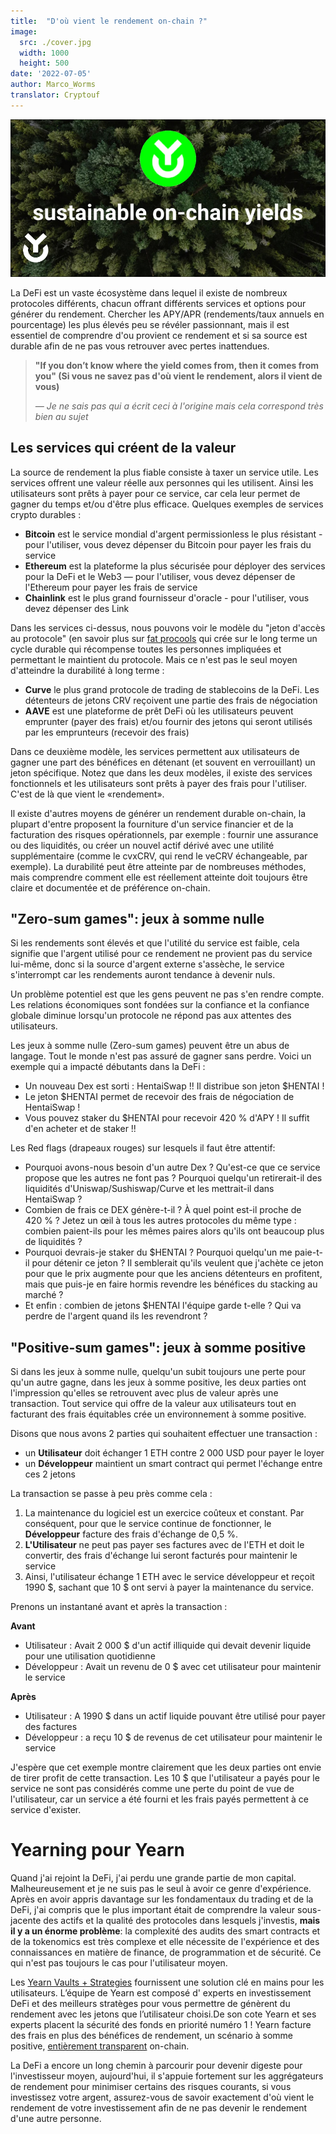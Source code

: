 ```yaml
---
title:  "D'où vient le rendement on-chain ?"
image:
  src: ./cover.jpg
  width: 1000
  height: 500
date: '2022-07-05'
author: Marco_Worms
translator: Cryptouf
---
```


![](cover.jpg?w=100&h=500)

La DeFi est un vaste écosystème dans lequel il existe de nombreux protocoles différents, chacun offrant différents services et options pour générer du rendement. Chercher les APY/APR (rendements/taux annuels en pourcentage) les plus élevés peu se révéler passionnant, mais il est essentiel de comprendre d'ou provient ce rendement et si sa source est durable afin de ne pas vous retrouver avec pertes inattendues.

> **"If you don’t know where the yield comes from, then it comes from you" (Si vous ne savez pas d'où vient le rendement, alors il vient de vous)**
>
> *— Je ne sais pas qui a écrit ceci à l'origine mais cela correspond très bien au sujet*

## Les services qui créent de la valeur 

La source de rendement la plus fiable consiste à taxer un service utile. Les services offrent une valeur réelle aux personnes qui les utilisent. Ainsi les utilisateurs sont prêts à payer pour ce  service, car cela leur permet de gagner du temps et/ou d'être plus efficace. Quelques exemples de services crypto durables :

- **Bitcoin** est le service mondial d'argent permissionless le plus résistant - pour l'utiliser, vous devez dépenser du Bitcoin pour payer les frais du service
- **Ethereum** est la plateforme la plus sécurisée pour déployer des services pour la DeFi et le Web3 — pour l'utiliser, vous devez dépenser de l'Ethereum pour payer les frais de service
- **Chainlink** est le plus grand fournisseur d'oracle - pour l'utiliser, vous devez dépenser des Link

Dans les services ci-dessus, nous pouvons voir le modèle du "jeton d'accès au protocole" (en savoir plus sur [fat procools](https://www.usv.com/writing/2016/08/fat-protocols/) qui crée sur le long terme un cycle durable qui récompense toutes les personnes impliquées et permettant le maintient du protocole. Mais ce n'est pas le seul moyen d'atteindre la durabilité à long terme :

- **Curve** le plus grand protocole de trading de stablecoins de la DeFi. Les détenteurs de jetons CRV reçoivent une partie des frais de négociation
- **AAVE** est une plateforme de prêt DeFi où les utilisateurs peuvent emprunter (payer des frais) et/ou fournir des jetons qui seront utilisés par les emprunteurs (recevoir des frais)

Dans ce deuxième modèle, les services permettent aux utilisateurs de gagner une part des bénéfices en détenant (et souvent en verrouillant) un jeton spécifique. Notez que dans les deux modèles, il existe des services fonctionnels et les utilisateurs sont prêts à payer des frais pour l'utiliser. C'est de là que vient le «rendement».

Il existe d'autres moyens de générer un rendement durable on-chain, la plupart d'entre proposent la fourniture d'un service financier et de la facturation des risques opérationnels, par exemple : fournir une assurance ou des liquidités, ou créer un nouvel actif dérivé avec une utilité supplémentaire (comme le cvxCRV, qui rend le veCRV échangeable, par exemple). La durabilité peut être atteinte par de nombreuses méthodes, mais comprendre comment elle est réellement atteinte doit toujours être claire et documentée et de préférence on-chain.

## "Zero-sum games": jeux à somme nulle

Si les rendements sont élevés et que l'utilité du service est faible, cela signifie que l'argent utilisé pour ce rendement ne provient pas du service lui-même, donc si la source d'argent externe s'assèche, le service s'interrompt car les rendements auront tendance à devenir nuls.

Un problème potentiel est que les gens peuvent ne pas s'en rendre compte. Les relations économiques sont fondées sur la confiance et la confiance globale diminue lorsqu'un protocole ne répond pas aux attentes des utilisateurs.

Les jeux à somme nulle (Zero-sum games) peuvent être un abus de langage. Tout le monde n'est pas assuré de gagner sans perdre. Voici un exemple qui a impacté débutants dans la DeFi :

- Un nouveau Dex est sorti : HentaiSwap !! Il distribue son jeton $HENTAI !
- Le jeton $HENTAI permet de recevoir des frais de négociation de HentaiSwap !
- Vous pouvez staker du $HENTAI pour recevoir 420 % d'APY ! Il suffit d'en acheter et de staker !!

Les Red flags (drapeaux rouges) sur lesquels il faut être attentif:

- Pourquoi avons-nous besoin d'un autre Dex ? Qu'est-ce que ce service propose que les autres ne font pas ? Pourquoi quelqu'un retirerait-il des liquidités d'Uniswap/Sushiswap/Curve et les mettrait-il dans HentaiSwap ?
- Combien de frais ce DEX génère-t-il ? À quel point est-il proche de 420 % ? Jetez un œil à tous les autres protocoles du même type : combien paient-ils pour les mêmes paires alors qu'ils ont beaucoup plus de liquidités ?
- Pourquoi devrais-je staker du $HENTAI ? Pourquoi quelqu'un me paie-t-il pour détenir ce jeton ? Il semblerait qu'ils veulent que j'achète ce jeton pour que le prix augmente pour que les anciens détenteurs  en profitent, mais que puis-je en faire hormis revendre les bénéfices du stacking au marché ?
- Et enfin : combien de jetons $HENTAI l'équipe garde t-elle ? Qui va perdre de l'argent quand ils les revendront ?

## "Positive-sum games": jeux à somme positive

Si dans les jeux à somme nulle, quelqu'un subit toujours une perte pour qu'un autre gagne, dans les jeux à somme positive, les deux parties ont l'impression qu'elles se retrouvent avec plus de valeur après une transaction. Tout service qui offre de la valeur aux utilisateurs tout en facturant des frais équitables crée un environnement à somme positive.

Disons que nous avons 2 parties qui souhaitent effectuer une transaction :

- un **Utilisateur** doit échanger 1 ETH contre 2 000 USD pour payer le loyer
- un **Développeur** maintient un smart contract qui permet l'échange entre ces 2 jetons

La transaction se passe à peu près comme cela :

1. La maintenance du logiciel est un exercice coûteux et constant. Par conséquent, pour que le service continue de fonctionner, le **Développeur** facture des frais d'échange de 0,5 %.
2. **L'Utilisateur** ne peut pas payer ses factures avec de l'ETH et doit le convertir, des frais d'échange  lui seront facturés pour maintenir le service
3. Ainsi, l'utilisateur échange 1 ETH avec le service développeur et reçoit 1990 $, sachant que 10 $ ont servi à payer la maintenance du service.

Prenons un instantané avant et après la transaction :

**Avant**

- Utilisateur : Avait 2 000 $ d'un actif illiquide qui devait devenir liquide pour une utilisation quotidienne
- Développeur : Avait un revenu de 0 $ avec cet utilisateur pour maintenir le service

**Après**

- Utilisateur : A 1990 $ dans un actif liquide pouvant être utilisé pour payer des factures
- Développeur : a reçu 10 $ de revenus de cet utilisateur pour maintenir le service

J'espère que cet exemple montre clairement que les deux parties ont envie de tirer profit de cette transaction. Les 10 $ que l'utilisateur a payés pour le service ne sont pas considérés comme une perte du point de vue de l'utilisateur, car un service a été fourni et les frais payés permettent à ce service d'exister.

# Yearning pour Yearn

Quand j'ai rejoint la DeFi, j'ai perdu une grande partie de mon capital. Malheureusement et je ne suis pas le seul à avoir ce genre d'expérience. Après en avoir appris davantage sur les fondamentaux du trading et de la DeFi, j'ai compris que le plus important était de comprendre la valeur sous-jacente des actifs et la qualité des protocoles dans lesquels j'investis, **mais il y a un énorme problème**:  la complexité des audits des smart contracts et de la tokenomics est très complexe et elle nécessite de l'expérience et des connaissances en matière de finance, de programmation et de sécurité. Ce qui n'est pas toujours le cas pour l'utilisateur moyen.

Les [Yearn Vaults + Strategies](https://medium.com/iearn/yearn-finance-explained-what-are-vaults-and-strategies-96970560432) fournissent une solution clé en mains pour les utilisateurs. L’équipe de Yearn est composé d' experts en investissement DeFi et des meilleurs stratèges pour vous permettre de génèrent du rendement avec les jetons que l’utilisateur choisi.De son cote Yearn et ses experts placent la sécurité des fonds en priorité numéro 1 ! Yearn facture des frais en plus des bénéfices de rendement, un scénario à somme positive, [entièrement transparent](https://medium.com/iearn/diving-into-yearn-metrics-8c3fb0520927) on-chain.

La DeFi a encore un long chemin à parcourir pour devenir digeste pour l'investisseur  moyen, aujourd'hui, il s'appuie fortement sur les aggrégateurs de rendement pour minimiser certains des risques courants, si vous investissez votre argent, assurez-vous de savoir exactement d'où vient le rendement de votre investissement afin de ne pas devenir le rendement d'une autre personne.
